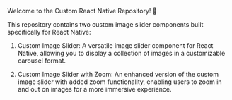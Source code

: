 Welcome to the Custom React Native Repository! 🎨

This repository contains two custom image slider components built specifically for React Native:

1. Custom Image Slider: A versatile image slider component for React Native, allowing you to display a collection of images in a customizable carousel format.

2. Custom Image Slider with Zoom: An enhanced version of the custom image slider with added zoom functionality, enabling users to zoom in and out on images for a more immersive experience.

